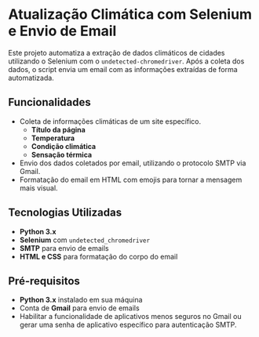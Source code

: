 # Atualização Climática com Selenium e Envio de Email

Este projeto automatiza a extração de dados climáticos de cidades utilizando o Selenium com o `undetected-chromedriver`. Após a coleta dos dados, o script envia um email com as informações extraídas de forma automatizada.

## Funcionalidades

- Coleta de informações climáticas de um site específico.
  - **Título da página**
  - **Temperatura**
  - **Condição climática**
  - **Sensação térmica**
- Envio dos dados coletados por email, utilizando o protocolo SMTP via Gmail.
- Formatação do email em HTML com emojis para tornar a mensagem mais visual.

## Tecnologias Utilizadas

- **Python 3.x**
- **Selenium** com `undetected_chromedriver`
- **SMTP** para envio de emails
- **HTML e CSS** para formatação do corpo do email

## Pré-requisitos

- **Python 3.x** instalado em sua máquina
- Conta de **Gmail** para envio de emails
- Habilitar a funcionalidade de aplicativos menos seguros no Gmail ou gerar uma senha de aplicativo específico para autenticação SMTP.
